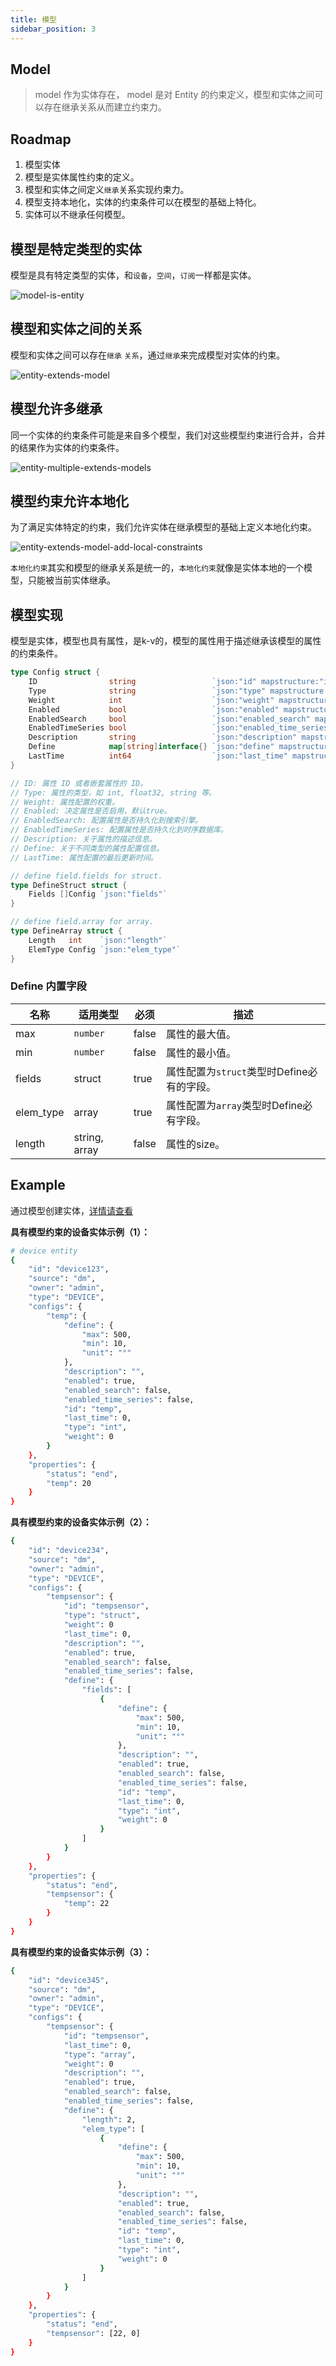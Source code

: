 ```yaml
---
title: 模型
sidebar_position: 3
---
```




## Model


> model 作为实体存在， model 是对 Entity 的约束定义，模型和实体之间可以存在继承关系从而建立约束力。

## Roadmap

1. 模型实体
2. 模型是实体属性约束的定义。
3. 模型和实体之间定义`继承`关系实现约束力。
4. 模型支持本地化，实体的约束条件可以在模型的基础上特化。
5. 实体可以不继承任何模型。




## 模型是特定类型的实体

模型是具有特定类型的实体，和`设备`，`空间`，`订阅`一样都是实体。

![model-is-entity](/images/core/model-is-entity.png)



## 模型和实体之间的关系

模型和实体之间可以存在`继承` `关系`，通过`继承`来完成模型对实体的约束。

![entity-extends-model](/images/core/entity-extends-model.png)


## 模型允许多继承

同一个实体的约束条件可能是来自多个模型，我们对这些模型约束进行合并，合并的结果作为实体的约束条件。

![entity-multiple-extends-models](/images/core/entity-multiple-extends-models.png)


## 模型约束允许本地化

为了满足实体特定的约束，我们允许实体在继承模型的基础上定义本地化约束。

![entity-extends-model-add-local-constraints](/images/core/entity-extends-model-add-local-constraints.png)


`本地化约束`其实和模型的继承关系是统一的，`本地化约束`就像是实体本地的一个模型，只能被当前实体继承。



## 模型实现

模型是实体，模型也具有属性，是k-v的，模型的属性用于描述继承该模型的属性的约束条件。


```go
type Config struct {
	ID                string                 `json:"id" mapstructure:"id"`
	Type              string                 `json:"type" mapstructure:"type"`
	Weight            int                    `json:"weight" mapstructure:"weight"`
	Enabled           bool                   `json:"enabled" mapstructure:"enabled"`
	EnabledSearch     bool                   `json:"enabled_search" mapstructure:"enabled_search"`
	EnabledTimeSeries bool                   `json:"enabled_time_series" mapstructure:"enabled_time_series"`
	Description       string                 `json:"description" mapstructure:"description"`
	Define            map[string]interface{} `json:"define" mapstructure:"define"`
	LastTime          int64                  `json:"last_time" mapstructure:"last_time"`
}

// ID: 属性 ID 或者嵌套属性的 ID。
// Type: 属性的类型，如 int, float32, string 等。
// Weight: 属性配置的权重。
// Enabled: 决定属性是否启用，默认true。
// EnabledSearch: 配置属性是否持久化到搜索引擎。
// EnabledTimeSeries: 配置属性是否持久化到时序数据库。
// Description: 关于属性的描述信息。
// Define: 关于不同类型的属性配置信息。
// LastTime: 属性配置的最后更新时间。

// define field.fields for struct.
type DefineStruct struct {
	Fields []Config `json:"fields"`
}

// define field.array for array.
type DefineArray struct {
	Length   int    `json:"length"`
	ElemType Config `json:"elem_type"`
}

```

### Define 内置字段

|名称|适用类型|必须|描述|
|---|-------|---|----|
|max|`number`|false|属性的最大值。|
|min|`number`|false|属性的最小值。|
|fields|struct|true|属性配置为`struct`类型时Define必有的字段。|
|elem_type|array|true|属性配置为`array`类型时Define必有字段。|
|length|string, array|false|属性的size。|



## Example

通过模型创建实体，[详情请查看](../tutorial/iot-create-entity-from-model.md)


**具有模型约束的设备实体示例（1）：**
```bash
# device entity
{
    "id": "device123",
    "source": "dm",
    "owner": "admin",
    "type": "DEVICE",
    "configs": {
        "temp": {
            "define": {
                "max": 500,
                "min": 10,
                "unit": "°"
            },
            "description": "",
            "enabled": true,
            "enabled_search": false,
            "enabled_time_series": false,
            "id": "temp",
            "last_time": 0,
            "type": "int",
            "weight": 0
        }
    },
    "properties": {
        "status": "end",
        "temp": 20
    }
}
```



**具有模型约束的设备实体示例（2）：**

```bash
{
    "id": "device234",
    "source": "dm",
    "owner": "admin",
    "type": "DEVICE",
    "configs": {
        "tempsensor": {
            "id": "tempsensor",
            "type": "struct",
            "weight": 0
            "last_time": 0,
            "description": "",
            "enabled": true,
            "enabled_search": false,
            "enabled_time_series": false,
            "define": {
                "fields": [
                    {
                        "define": {
                            "max": 500,
                            "min": 10,
                            "unit": "°"
                        },
                        "description": "",
                        "enabled": true,
                        "enabled_search": false,
                        "enabled_time_series": false,
                        "id": "temp",
                        "last_time": 0,
                        "type": "int",
                        "weight": 0
                    }
                ]
            }
        }
    },
    "properties": {
        "status": "end",
        "tempsensor": {
            "temp": 22
        }
    }
}
```




**具有模型约束的设备实体示例（3）：**

```bash
{
    "id": "device345",
    "source": "dm",
    "owner": "admin",
    "type": "DEVICE",
    "configs": {
        "tempsensor": {
            "id": "tempsensor",
            "last_time": 0,
            "type": "array",
            "weight": 0
            "description": "",
            "enabled": true,
            "enabled_search": false,
            "enabled_time_series": false,
            "define": {
                "length": 2,
                "elem_type": [
                    {
                        "define": {
                            "max": 500,
                            "min": 10,
                            "unit": "°"
                        },
                        "description": "",
                        "enabled": true,
                        "enabled_search": false,
                        "enabled_time_series": false,
                        "id": "temp",
                        "last_time": 0,
                        "type": "int",
                        "weight": 0
                    }
                ]
            }
        }
    },
    "properties": {
        "status": "end",
        "tempsensor": [22, 0]
    }
}
```

